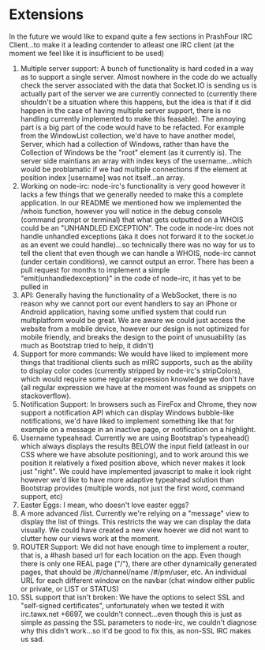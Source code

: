 Extensions
=========

In the future we would like to expand quite a few sections in PrashFour IRC Client...to make it a leading contender to atleast one IRC client (at the moment we feel like it is insufficient to be used)

 1. Multiple server support: A bunch of functionality is hard coded in a way as to support a single server. Almost nowhere in the code do we actually check the server associated with the data that Socket.IO is sending us is actually part of the server we are currently connected to (currently there shouldn't be a situation where this happens, but the idea is that if it did happen in the case of having multiple server support, there is no handling currently implemented to make this feasable). The annoying part is a big part of the code would have to be refacted. For example from the WindowList collection, we'd have to have another model, Server, which had a collection of Windows, rather than have the Collection of Windows be the "root" element (as it currently is). The server side maintians an array with index keys of the username...which would be problamatic if we had multiple connections if the element at position index [username] was not itself...an array.
 2. Working on node-irc: node-irc's functionality is very good however it lacks a few things that we generally needed to make this a complete application. In our README we mentioned how we implemented the /whois function, however you will notice in the debug console (command prompt or terminal) that what gets outputted on a WHOIS could be an "UNHANDLED EXCEPTION". The code in node-irc does not handle unhandled exceptions (aka it does not forward it to the socket.io as an event we could handle)...so technically there was no way for us to tell the client that even though we can handle a WHOIS, node-irc cannot (under certain conditions), we cannot output an error. There has been a pull request for months to implement a simple "emit(unhandledexception)" in the code of node-irc, it has yet to be pulled in
 3. API: Generally having the functionality of a WebSocket, there is no reason why we cannot port our event handlers to say an iPhone or Android application, having some unified system that could run multiplatform would be great. We are aware we could just access the website from a mobile device, however our design is not optimized for mobile friendly, and breaks the design to the point of unusuability (as much as Bootstrap tried to help, it didn't)
 4. Support for more commands: We would have liked to implement more things that traditional clients such as mIRC supports, such as the ability to display color codes (currently stripped by node-irc's stripColors), which would require some regular expression knowledge we don't have (all regular expression we have at the moment was found as snippets on stackoverflow). 
 5. Notification Support: In browsers such as FireFox and Chrome, they now support a notification API which can display Windows bubble-like notifications, we'd have liked to implement something like that for example on a message in an inactive page, or notification on a highlight.
 6. Username typeahead: Currently we are using Bootstrap's typeahead() which always displays the results BELOW the input field (atleast in our CSS where we have absolute positioning), and to work around this we position it relatively a fixed position above, which never makes it look just "right". We could have implemented javascript to make it look right however we'd like to have more adaptive typeahead solution than Bootstrap provides (multiple words, not just the first word, command support, etc)
 7. Easter Eggs: I mean, who doesn't love easter eggs?
 8. A more advanced /list. Currently we're relying on a "message" view to display the list of things. This restricts the way we can display the data visually. We could have created a new view hoever we did not want to clutter how our views work at the moment.
 9. ROUTER Support: We did not have enough time to implement a router, that is, a #hash based url for each location on the app. Even though there is only one REAL page ("/"), there are other dynamically generated pages, that should be /#/channel/name /#/pm/user, etc. An individual URL for each different window on the navbar (chat window either public or private, or LIST or STATUS)
 10. SSL support that isn't broken: We have the options to select SSL and "self-signed certificates", unfortunately when we tested it with irc.tawx.net +6697, we couldn't connect...even though this is just as simple as passing the SSL parameters to node-irc, we couldn't diagnose why this didn't work...so it'd be good to fix this, as non-SSL IRC makes us sad.